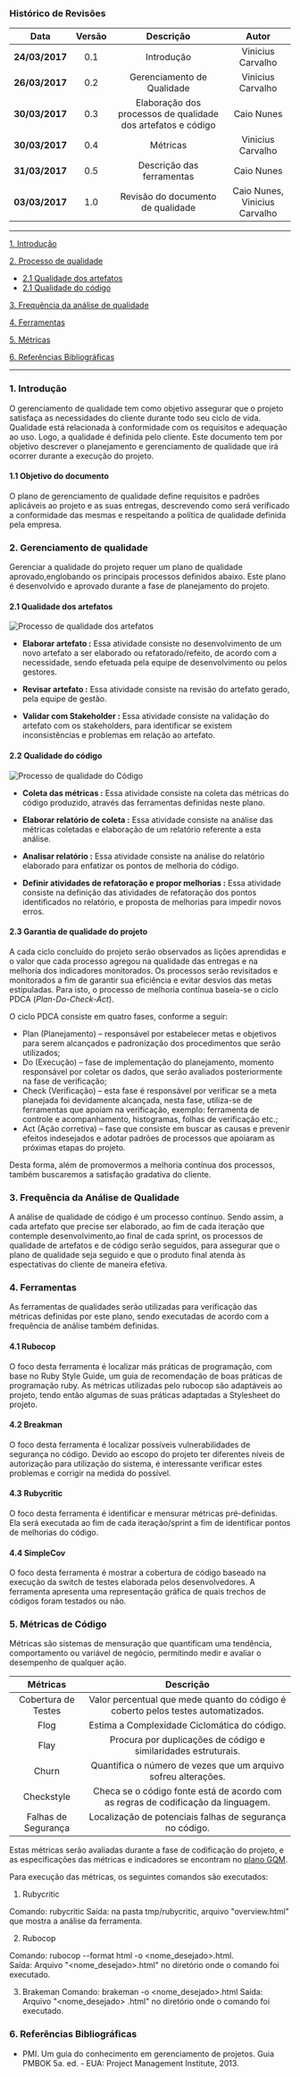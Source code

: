 ### Histórico de Revisões

| Data      | Versão | Descrição     | Autor   |
|:---------:|:------:|:-------------:|:-------:|
|**24/03/2017** |  0.1   | Introdução    | Vinicius Carvalho |
|**26/03/2017** |  0.2   | Gerenciamento de Qualidade    | Vinicius Carvalho |
|**30/03/2017** |  0.3   | Elaboração dos processos de qualidade dos artefatos e código| Caio Nunes |
|**30/03/2017** |  0.4   | Métricas    | Vinicius Carvalho |
|**31/03/2017** | 0.5    | Descrição das ferramentas| Caio Nunes |
|**03/03/2017**| 1.0     | Revisão do documento de qualidade| Caio Nunes, Vinicius Carvalho |
-----

[1. Introdução](#1-introdução)  

[2. Processo de qualidade](#2-processo-de-qualidade)

* [2.1 Qualidade dos artefatos](#21-qualidade-dos-artefatos)
* [2.1 Qualidade do código](#21-qualidade-dos-artefatos)

[3. Frequência da análise de qualidade](#3-frequência-da-análise-de-qualidade)

[4. Ferramentas](#4-ferramentas)

[5. Métricas](#5-métricas)

[6. Referências Bibliográficas](#6-referências-bibliográficas)

-----

### 1. Introdução

O gerenciamento de qualidade tem como objetivo assegurar que o projeto satisfaça as necessidades do cliente durante todo seu ciclo de vida. Qualidade está relacionada à conformidade com os requisitos e adequação ao uso. Logo, a qualidade é definida pelo cliente. Este documento tem por objetivo descrever o planejamento e gerenciamento de qualidade que irá ocorrer durante a execução do projeto.

#### 1.1 Objetivo do documento
O plano de gerenciamento de qualidade define requisitos e padrões aplicáveis ao projeto e as suas entregas, descrevendo como será verificado a conformidade das mesmas e respeitando a política de qualidade definida pela empresa.

### 2. Gerenciamento de qualidade
Gerenciar a qualidade do projeto requer um plano de qualidade aprovado,englobando os principais processos definidos abaixo. Este plano é desenvolvido e aprovado durante a fase de planejamento do projeto.

#### 2.1 Qualidade dos artefatos
![Processo de qualidade dos artefatos](images/QualidadeArtefatos.png "Processo de Qualidade dos Artefatos")

* __Elaborar artefato :__ Essa atividade consiste no desenvolvimento de um novo artefato a ser elaborado ou refatorado/refeito, de acordo com a necessidade, sendo efetuada pela equipe de desenvolvimento ou pelos gestores.

* __Revisar artefato :__ Essa atividade consiste na revisão do artefato gerado, pela equipe de gestão.

* __Validar com Stakeholder :__ Essa atividade consiste na validação do artefato com os stakeholders, para identificar se existem inconsistências e problemas em relação ao artefato.


#### 2.2 Qualidade do código
![Processo de qualidade do Código](images/QualidadeCodigo.png "Processo de Qualidade dos Artefatos")

* __Coleta das métricas :__ Essa atividade consiste na coleta das métricas do código produzido, através das ferramentas definidas neste plano.

* __Elaborar relatório de coleta :__ Essa atividade consiste na análise das métricas coletadas e elaboração de um relatório referente a esta análise.

* __Analisar relatório :__ Essa atividade consiste na análise do relatório elaborado para enfatizar os pontos de melhoria do código.

* __Definir atividades de refatoração e propor melhorias :__ Essa atividade consiste na definição das atividades de refatoração dos pontos identificados no relatório, e proposta de melhorias para impedir novos erros.

#### 2.3 Garantia de qualidade do projeto
A cada ciclo concluído do projeto serão observados as lições aprendidas e o valor que cada processo agregou na qualidade das entregas e na melhoria dos indicadores monitorados. Os processos serão revisitados e monitorados a fim de garantir sua eficiência e evitar desvios das metas estipuladas. Para isto, o processo de melhoria contínua baseia-se o ciclo PDCA (_Plan-Do-Check-Act_).

O ciclo PDCA consiste em quatro fases, conforme a seguir:
* Plan (Planejamento) – responsável por estabelecer metas e objetivos para serem alcançados e padronização dos procedimentos que serão utilizados;
* Do (Execução) – fase de implementação do planejamento, momento responsável por coletar os dados, que serão avaliados posteriormente na fase de verificação;
* Check (Verificação) – esta fase é responsável por verificar se a meta planejada foi devidamente alcançada, nesta fase, utiliza-se de ferramentas que apoiam na verificação, exemplo: ferramenta de controle e acompanhamento, histogramas, folhas de verificação etc.;
* Act (Ação corretiva) – fase que consiste em buscar as causas e prevenir efeitos indesejados e adotar padrões de processos que apoiaram as próximas etapas do projeto.

Desta forma, além de promovermos a melhoria contínua dos processos, também buscaremos a satisfação gradativa do cliente.

### 3. Frequência da Análise de Qualidade
A análise de qualidade de código é um processo contínuo. Sendo assim, a cada artefato que precise ser elaborado, ao fim de cada iteração que contemple desenvolvimento,ao final de cada sprint, os processos de qualidade de artefatos e de código serão seguidos, para assegurar que o plano de qualidade seja seguido e que o produto final atenda às espectativas do cliente de maneira efetiva.


### 4. Ferramentas
As ferramentas de qualidades serão utilizadas para verificação das métricas definidas por este plano, sendo executadas de acordo com a frequência de análise também definidas.

#### 4.1 Rubocop
O foco desta ferramenta é localizar más práticas de programação, com base no Ruby Style Guide, um guia de recomendação de boas práticas de programação ruby. As métricas utilizadas pelo rubocop são adaptáveis ao projeto, tendo então algumas de suas práticas adaptadas a Stylesheet do projeto.

#### 4.2 Breakman
O foco desta ferramenta é localizar possíveis vulnerabilidades de segurança no código. Devido ao escopo do projeto ter diferentes níveis de autorização para utilização do sistema, é interessante verificar estes problemas e corrigir na medida do possível.

#### 4.3 Rubycritic
O foco desta ferramenta é identificar e mensurar métricas pré-definidas. Ela será executada ao fim de cada iteração/sprint a fim de identificar pontos de melhorias do código.

#### 4.4 SimpleCov
O foco desta ferramenta é mostrar a cobertura de código baseado na execução da switch de testes elaborada pelos desenvolvedores. A ferramenta apresenta uma representação gráfica de quais trechos de códigos foram testados ou não.

### 5. Métricas de Código
Métricas são sistemas de mensuração que quantificam uma tendência, comportamento ou variável de negócio, permitindo medir e avaliar o desempenho de qualquer ação.

| Métricas | Descrição |
|:--------:|:---------:|
| Cobertura de Testes | Valor percentual que mede quanto do código é coberto pelos testes automatizados. |
| Flog | Estima a Complexidade Ciclomática do código. |
| Flay | Procura por duplicações de código e similaridades estruturais. |
| Churn  | Quantifica o número de vezes que um arquivo sofreu alterações.  |
| Checkstyle  | Checa se o código fonte está de acordo com as regras de codificação da linguagem.  |
| Falhas de Segurança  | Localização de potenciais falhas de segurança no código.  |

Estas métricas serão avaliadas durante a fase de codificação do projeto, e as especificações das métricas e indicadores se encontram no [plano GQM](https://github.com/fga-gpp-mds/Grupo---7-GPP-MDS/wiki/Plano-GQM).

Para execução das métricas, os seguintes comandos são executados:

1. Rubycritic

Comando: rubycritic
Saída: na pasta tmp/rubycritic, arquivo "overview.html" que mostra a análise da ferramenta.

2. Rubocop

Comando: rubocop --format html -o <nome_desejado>.html.  
Saída: Arquivo "<nome_desejado>.html" no diretório onde o comando foi executado.  

3. Brakeman
Comando: brakeman -o <nome_desejado>.html
Saída: Arquivo "<nome_desejado> .html" no diretório onde o comando foi executado.

### 6. Referências Bibliográficas
* PMI. Um guia do conhecimento em gerenciamento de projetos. Guia PMBOK 5a. ed. - EUA: Project Management Institute, 2013.
